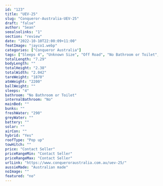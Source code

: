 ```yaml
---
id: "123"
title: "UEV-25"
slug: "Conqueror-Australia-UEV-25"
draft: "false"
author: "Sean"
seealsolinks: "1"
section: "review"
date: "2022-10-10T22:00:09+11:00"
featImage: "jayco1.webp"
categories: ["Conqueror Australia"]
tags: ["Sleeps 4", "Unknown Size", "Off Road", "No Bathroom or Toilet", "Pop up", "Price Unknown"]
totalLength: "7.29"
bodyLength: ""
totalHeight: "2.38"
totalWidth: "2.042"
tareWeight: "1870"
atmWeight: "2200"
ballWeight: ""
sleeps: "4"
bathroom: "No Bathroom or Toilet"
internalBathroom: "No"
mainBed: ""
bunks: ""
freshWater: "290"
greyWater: ""
battery: ""
solar: ""
airCon: ""
hybrid: "Yes"
roofType: "Pop up"
towHitch: ""
price: "Contact Seller"
priceRangeMin: "Contact Seller"
priceRangeMax: "Contact Seller"
urlLink: "https://www.conqueroraustralia.com.au/uev-25/"
aussieMade: "Australian made"
noImage: ""
featured: "no"
---
```


